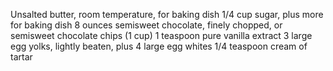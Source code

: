 Unsalted butter, room temperature, for baking dish
1/4 cup sugar, plus more for baking dish 
8 ounces semisweet chocolate, finely chopped, or semisweet chocolate chips (1 cup)
1 teaspoon pure vanilla extract
3 large egg yolks, lightly beaten, plus 4 large egg whites
1/4 teaspoon cream of tartar
